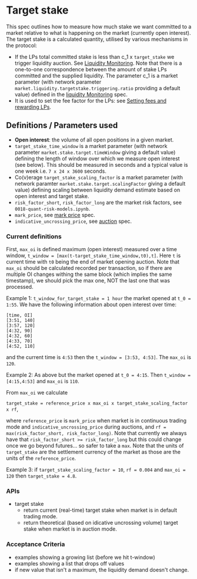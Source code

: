 # Target stake

This spec outlines how to measure how much stake we want committed to a market relative to what is happening on the market (currently open interest).
The target stake is a calculated quantity, utilised by various mechanisms in the protocol:

- If the LPs total committed stake is less than c_1 x `target_stake` we trigger liquidity auction. See [Liquidity Monitoring](./0035-liquidity-monitoring.md). Note that there is a one-to-one correspondence between the amount of stake LPs committed and the supplied liquidity. 
The parameter c_1 is a market parameter (with network parameter `market.liquidity.targetstake.triggering.ratio` providing a default value) defined in the [liquidity Monitoring](./0035-liquidity-monitoring.md) spec.
- It is used to set the fee factor for the LPs: see [Setting fees and rewarding LPs](0042-setting-fees-and-rewarding-lps.md).

## Definitions / Parameters used
- **Open interest**: the volume of all open positions in a given market.
- `target_stake_time_window` is a market parameter (with network parameter `market.stake.target.timeWindow` giving a default value) defining the length of window over which we measure open interest (see below). This should be measured in seconds and a typical value is one week i.e. `7 x 24 x 3600` seconds.
- Co(v)erage `target_stake_scaling_factor` is a market parameter (with network paramter `market.stake.target.scalingFactor` giving a default value) defining scaling between liquidity demand estimate based on open interest and target stake.
- `risk_factor_short`, `risk_factor_long` are the market risk factors, see `0018-quant-risk-models.ipynb`. 
- `mark_price`, see [mark price](0009-mark-price.md) spec.
- `indicative_uncrossing_price`, see [auction](0026-auctions.md) spec.


### Current definitions

First, `max_oi` is defined  maximum (open interest) measured over a time window, 
`t_window = [max(t-target_stake_time_window,t0),t]`. Here `t` is current time with `t0` being the end of market opening auction. Note that `max_oi` should be calculated recorded per transaction, so if there are multiple OI changes withing the same block (which implies the same timestamp), we should pick the max one, NOT the last one that was processed.

Example 1:
`t_window_for_target_stake = 1 hour`
the market opened at `t_0 = 1:55`. 
We have the following information about open interest over time:
```
[time, OI]
[3:51, 140]
[3:57, 120]
[4:32, 90]
[4:32, 60]
[4:33, 70]
[4:52, 110]
```
and the current time is `4:53`
then the `t_window = [3:53, 4:53]`. The `max_oi` is `120`.

Example 2: As above but the market opened at `t_0 = 4:15`. Then `t_window = [4:15,4:53]` and `max_oi` is `110`. 

From `max_oi` we calculate 

`target_stake = reference_price x max_oi x target_stake_scaling_factor x rf`,

where `reference_price` is `mark_price` when market is in continuous trading mode and `indicative_uncrossing_price` during auctions, and `rf = max(risk_factor_short, risk_factor_long)`. Note that currently we always have that `risk_factor_short >= risk_factor_long` but this could change once we go beyond futures... so safer to take a `max`.
Note that the units of `target_stake` are the settlement currency of the market as those are the units of the `reference_price`.

Example 3: if `target_stake_scaling_factor = 10`, `rf = 0.004` and `max_oi = 120` then `target_stake = 4.8`.

### APIs
* target stake
  * return current (real-time) target stake when market is in default trading mode.
  * return theoretical (based on idicative uncrossing volume) target stake when market is in auction mode.

### Acceptance Criteria
* examples showing a growing list (before we hit t-window)
* examples showing a list that drops off values
* if new value that isn't a maximum, the liquidity demand doesn't change.
